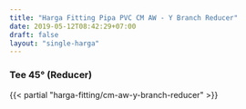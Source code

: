 ```yaml
---
title: "Harga Fitting Pipa PVC CM AW - Y Branch Reducer"
date: 2019-05-12T08:42:29+07:00
draft: false
layout: "single-harga"
---
```


### Tee 45&deg; (Reducer)

{{< partial "harga-fitting/cm-aw-y-branch-reducer" >}}

